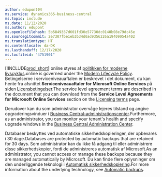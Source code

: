 ```yaml
---
author: edupont04
ms.service: dynamics365-business-central
ms.topic: include
ms.date: 11/12/2020
ms.author: edupont
ms.openlocfilehash: 5b5849337d601fd30e57730dc0140b08e79dc45e
ms.sourcegitcommit: 2e7307fbe1eb3b34d0ad9356226a19409054a402
ms.translationtype: HT
ms.contentlocale: da-DK
ms.lasthandoff: 12/17/2020
ms.locfileid: "4751901"
---
```

[!INCLUDE[prod_short](prod_short.md)] <span data-ttu-id="0c0a2-101">online styres af [politikken for moderne livscyklus](https://support.microsoft.com/help/30881/modern-lifecycle-policy).</span><span class="sxs-lookup"><span data-stu-id="0c0a2-101">online is governed under the [Modern Lifecycle Policy](https://support.microsoft.com/help/30881/modern-lifecycle-policy).</span></span> <span data-ttu-id="0c0a2-102">Betingelserne i serviceniveauaftalen er beskrevet i det dokument, du kan hente fra afsnittet **Serviceniveauaftaler for Microsoft Online Services** på siden [Licensbetingelser](https://www.microsoft.com/licensing/product-licensing/products).</span><span class="sxs-lookup"><span data-stu-id="0c0a2-102">The service level agreement terms are described in the document that you can download from the **Service Level Agreements for Microsoft Online Services** section on the [Licensing terms](https://www.microsoft.com/licensing/product-licensing/products) page.</span></span>  

<span data-ttu-id="0c0a2-103">Derudover kan du som administrator overvåge lejeres tilstand og angive opgraderingsvinduer i [Business Central-administrationscenter](/dynamics365/business-central/dev-itpro/administration/tenant-admin-center).</span><span class="sxs-lookup"><span data-stu-id="0c0a2-103">Furthermore, as an administrator, you can monitor your tenant's health and specify upgrade windows in the [Business Central Administration Center](/dynamics365/business-central/dev-itpro/administration/tenant-admin-center).</span></span>  

<span data-ttu-id="0c0a2-104">Databaser beskyttes ved automatiske sikkerhedskopieringer, der opbevares i 30 dage.</span><span class="sxs-lookup"><span data-stu-id="0c0a2-104">Databases are protected by automatic backups that are retained for 30 days.</span></span> <span data-ttu-id="0c0a2-105">Som administrator kan du ikke få adgang til eller administrere disse sikkerhedskopier, fordi de administreres automatisk af Microsoft.</span><span class="sxs-lookup"><span data-stu-id="0c0a2-105">As an administrator, you cannot access or manage these backups because they are managed automatically by Microsoft.</span></span> <span data-ttu-id="0c0a2-106">Du kan finde flere oplysninger om den underliggende teknologi i [Automatisk sikkerhedskopiering](/azure/sql-database/sql-database-automated-backups).</span><span class="sxs-lookup"><span data-stu-id="0c0a2-106">For more information about the underlying technology, see [Automatic backups](/azure/sql-database/sql-database-automated-backups).</span></span>  
